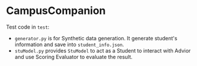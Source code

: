 # CampusCompanion

Test code in `test`:

* `generator.py` is for Synthetic data generation. It generate student's information and save into `student_info.json`.
* `stuModel.py` provides `StuModel` to act as a Student to interact with Advior and use Scoring Evaluator to evaluate the result.
